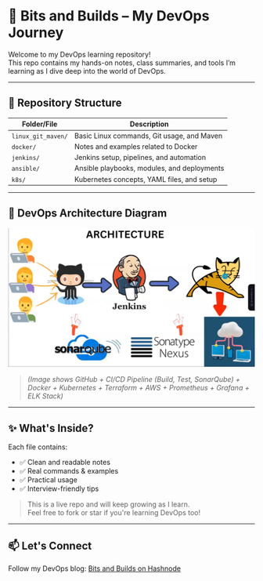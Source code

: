 # 🚀 Bits and Builds – My DevOps Journey

Welcome to my DevOps learning repository!  
This repo contains my hands-on notes, class summaries, and tools I’m learning as I dive deep into the world of DevOps.

---

## 📁 Repository Structure

| Folder/File         | Description                                 |
|---------------------|---------------------------------------------|
| `linux_git_maven/`  | Basic Linux commands, Git usage, and Maven  |
| `docker/`           | Notes and examples related to Docker        |
| `jenkins/`          | Jenkins setup, pipelines, and automation    |
| `ansible/`          | Ansible playbooks, modules, and deployments |
| `k8s/`              | Kubernetes concepts, YAML files, and setup  |

---

## 🧭 DevOps Architecture Diagram

![DevOps Architecture](devops-architecture01.png)  
> *(Image shows GitHub + CI/CD Pipeline (Build, Test, SonarQube) + Docker + Kubernetes + Terraform + AWS + Prometheus + Grafana + ELK Stack)*

---

## ✨ What's Inside?
Each file contains:
- ✅ Clean and readable notes
- ✅ Real commands & examples
- ✅ Practical usage
- ✅ Interview-friendly tips

> This is a live repo and will keep growing as I learn.  
Feel free to fork or star if you're learning DevOps too!

---

## 📫 Let's Connect
Follow my DevOps blog: [Bits and Builds on Hashnode](https://hashnode.com/@yourname)
